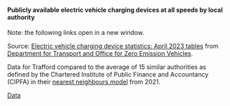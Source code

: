 #### Publicly available electric vehicle charging devices at all speeds by local authority

Note: the following links open in a new window.

Source: <a href="https://assets.publishing.service.gov.uk/government/uploads/system/uploads/attachment_data/file/1173344/electric-vehicle-charging-device-statistics-july-2023.ods" target="_blank">Electric vehicle charging device statistics: April 2023 tables</a> from <a href="https://www.gov.uk/government/statistics/electric-vehicle-charging-device-statistics-july-2023" target="_blank">Department for Transport and Office for Zero Emission Vehicles</a>.

Data for Trafford compared to the average of 15 similar authorities as defined by the Chartered Institute of Public Finance and Accountancy (CIPFA) in their <a href='https://www.cipfa.org/services/cipfastats/nearest-neighbour-model' target='_blank'>nearest neighbours model</a> from 2021.

<a href="https://www.trafforddatalab.io/corporate_plan/data/climate/electric_vehicle_charging_points.csv" aria-label="Download the data" class="downloadButton" target="_blank" download>Data <span class="fas fa-download"></span></a>
